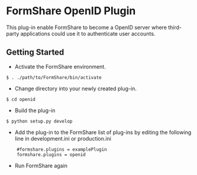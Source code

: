 FormShare OpenID Plugin
==============

This plug-in enable FormShare to become a OpenID server where third-party applications could use it to authenticate user accounts.

Getting Started
---------------

- Activate the FormShare environment.
```
$ . ./path/to/FormShare/bin/activate
```

- Change directory into your newly created plug-in.
```
$ cd openid
```

- Build the plug-in
```
$ python setup.py develop
```

- Add the plug-in to the FormShare list of plug-ins by editing the following line in development.ini or production.ini
```
    #formshare.plugins = examplePlugin
    formshare.plugins = openid
```

- Run FormShare again